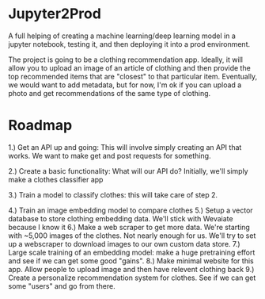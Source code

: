 # Jupyter2Prod
A full helping of creating a machine learning/deep learning model in a jupyter notebook, testing it, and then deploying it into a prod environment.

The project is going to be a clothing recommendation app. Ideally, it will allow you to upload an image of an article of clothing and then provide the top recommended items that are "closest" to that particular item. Eventually, we would want to add metadata, but for now, I'm ok if you can upload a photo and get recommendations of the same type of clothing.

# Roadmap

1.) Get an API up and going: This will involve simply creating an API that works. We want to make get and post requests for something.

2.) Create a basic functionality: What will our API do? Initially, we'll simply make a clothes classifier app

3.) Train a model to classify clothes: this will take care of step 2.

4.) Train an image embedding model to compare clothes
5.) Setup a vector database to store clothing embedding data. We'll stick with Wevaiate because I know it
6.) Make a web scraper to get more data. We're starting with ~5,000 images of the clothes. Not nearly enough for us. We'll try to set up a webscraper to download images to our own custom data store.
7.) Large scale training of an embedding model: make a huge pretraining effort and see if we can get some good "gains".
8.) Make minimal website for this app. Allow people to upload image and then have relevent clothing back
9.) Create a personalize recommendation system for clothes. See if we can get some "users" and go from there.
